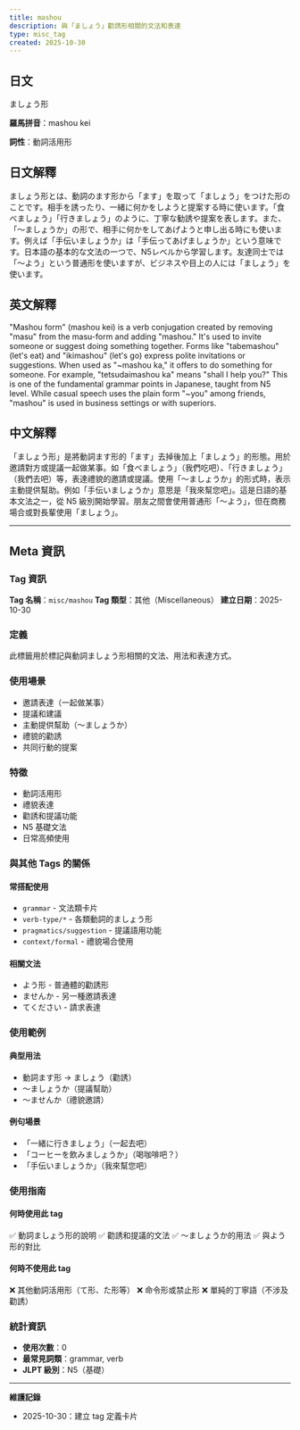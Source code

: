 ```yaml
---
title: mashou
description: 與「ましょう」勸誘形相關的文法和表達
type: misc_tag
created: 2025-10-30
---
```


## 日文
ましょう形

**羅馬拼音**：mashou kei

**詞性**：動詞活用形

## 日文解釋
ましょう形とは、動詞のます形から「ます」を取って「ましょう」をつけた形のことです。相手を誘ったり、一緒に何かをしようと提案する時に使います。「食べましょう」「行きましょう」のように、丁寧な勧誘や提案を表します。また、「〜ましょうか」の形で、相手に何かをしてあげようと申し出る時にも使います。例えば「手伝いましょうか」は「手伝ってあげましょうか」という意味です。日本語の基本的な文法の一つで、N5レベルから学習します。友達同士では「〜よう」という普通形を使いますが、ビジネスや目上の人には「ましょう」を使います。

## 英文解釋
"Mashou form" (mashou kei) is a verb conjugation created by removing "masu" from the masu-form and adding "mashou." It's used to invite someone or suggest doing something together. Forms like "tabemashou" (let's eat) and "ikimashou" (let's go) express polite invitations or suggestions. When used as "~mashou ka," it offers to do something for someone. For example, "tetsudaimashou ka" means "shall I help you?" This is one of the fundamental grammar points in Japanese, taught from N5 level. While casual speech uses the plain form "~you" among friends, "mashou" is used in business settings or with superiors.

## 中文解釋
「ましょう形」是將動詞ます形的「ます」去掉後加上「ましょう」的形態。用於邀請對方或提議一起做某事。如「食べましょう」（我們吃吧）、「行きましょう」（我們去吧）等，表達禮貌的邀請或提議。使用「〜ましょうか」的形式時，表示主動提供幫助。例如「手伝いましょうか」意思是「我來幫您吧」。這是日語的基本文法之一，從 N5 級別開始學習。朋友之間會使用普通形「〜よう」，但在商務場合或對長輩使用「ましょう」。

---

## Meta 資訊

### Tag 資訊

**Tag 名稱**：`misc/mashou`
**Tag 類型**：其他（Miscellaneous）
**建立日期**：2025-10-30

### 定義

此標籤用於標記與動詞ましょう形相關的文法、用法和表達方式。

### 使用場景

- 邀請表達（一起做某事）
- 提議和建議
- 主動提供幫助（〜ましょうか）
- 禮貌的勸誘
- 共同行動的提案

### 特徵

- 動詞活用形
- 禮貌表達
- 勸誘和提議功能
- N5 基礎文法
- 日常高頻使用

### 與其他 Tags 的關係

#### 常搭配使用
- `grammar` - 文法類卡片
- `verb-type/*` - 各類動詞的ましょう形
- `pragmatics/suggestion` - 提議語用功能
- `context/formal` - 禮貌場合使用

#### 相關文法
- よう形 - 普通體的勸誘形
- ませんか - 另一種邀請表達
- てください - 請求表達

### 使用範例

#### 典型用法
- 動詞ます形 → ましょう（勸誘）
- 〜ましょうか（提議幫助）
- 〜ませんか（禮貌邀請）

#### 例句場景
- 「一緒に行きましょう」（一起去吧）
- 「コーヒーを飲みましょうか」（喝咖啡吧？）
- 「手伝いましょうか」（我來幫您吧）

### 使用指南

#### 何時使用此 tag
✅ 動詞ましょう形的說明
✅ 勸誘和提議的文法
✅ 〜ましょうか的用法
✅ 與よう形的對比

#### 何時不使用此 tag
❌ 其他動詞活用形（て形、た形等）
❌ 命令形或禁止形
❌ 單純的丁寧語（不涉及勸誘）

### 統計資訊

- **使用次數**：0
- **最常見詞類**：grammar, verb
- **JLPT 級別**：N5（基礎）

---

**維護記錄**
- 2025-10-30：建立 tag 定義卡片
